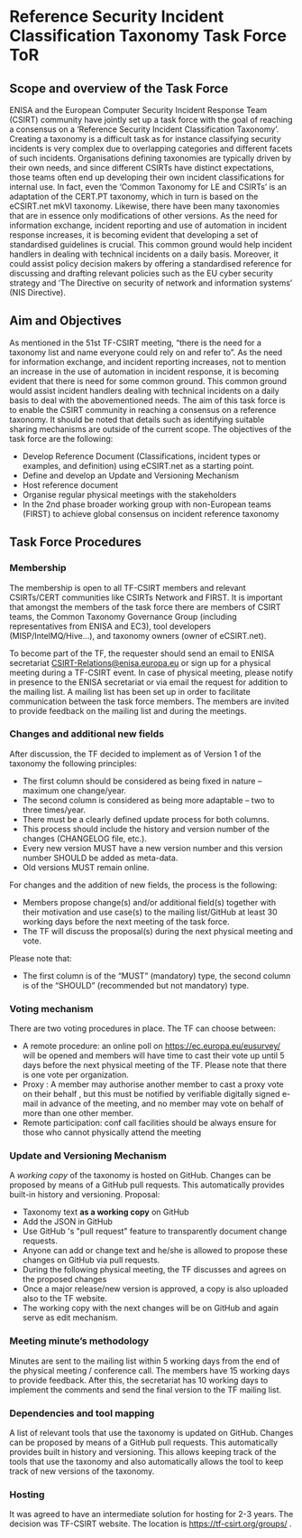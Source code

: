 # Reference Security Incident Classification Taxonomy Task Force ToR
## Scope and overview of the Task Force
ENISA and the European Computer Security Incident Response Team (CSIRT) community have jointly set up a task force with the goal of reaching a consensus on a ‘Reference Security Incident Classification Taxonomy’.
Creating a taxonomy is a difficult task as for instance classifying security incidents is very complex due to overlapping categories and different facets of such incidents. Organisations defining taxonomies are typically driven by their own needs, and since different CSIRTs have distinct expectations, those teams often end up developing their own incident classifications for internal use. In fact, even the ‘Common Taxonomy for LE and CSIRTs’ is an adaptation of the CERT.PT taxonomy, which in turn is based on the eCSIRT.net mkVI taxonomy. Likewise, there have been many taxonomies that are in essence only modifications of other versions.
As the need for information exchange, incident reporting and use of automation in incident response increases, it is becoming evident that developing a set of standardised guidelines is crucial. This common ground would help incident handlers in dealing with technical incidents on a daily basis. Moreover, it could assist policy decision makers by offering a standardised reference for discussing and drafting relevant policies such as the EU cyber security strategy and ‘The Directive on security of network and information systems’ (NIS Directive).
## Aim and Objectives
As mentioned in the 51st TF-CSIRT meeting, “there is the need for a taxonomy list and name everyone could rely on and refer to”. As the need for information exchange, and incident reporting increases, not to mention an increase in the use of automation in incident response, it is becoming evident that there is need for some common ground. This common ground would assist incident handlers dealing with technical incidents on a daily basis to deal with the abovementioned needs. The aim of this task force is to enable the CSIRT community in reaching a consensus on a reference taxonomy. It should be noted that details such as identifying suitable sharing mechanisms are outside of the current scope. The objectives of the task force are the following:
* Develop Reference Document (Classifications, incident types or examples, and definition) using eCSIRT.net as a starting point. 
* Define and develop an Update and Versioning Mechanism
* Host reference document
* Organise regular physical meetings with the stakeholders
* In the 2nd phase broader working group with non-European teams (FIRST) to achieve global consensus on incident reference taxonomy
## Task Force Procedures
### Membership
The membership is open to all TF-CSIRT members and relevant CSIRTs/CERT  communities like CSIRTs Network and FIRST.
It is important that amongst the members of the task force there are members of CSIRT teams, the Common Taxonomy Governance Group (including representatives from ENISA and EC3), tool developers (MISP/IntelMQ/Hive…), and taxonomy owners (owner of eCSIRT.net). 

To become part of the TF, the requester should send an email to ENISA secretariat  CSIRT-Relations@enisa.europa.eu or sign up for a physical meeting during a TF-CSIRT event. In case of physical meeting, please notify in presence to the ENISA secretariat or via email the request for addition to the mailing list. 
A mailing list has been set up in order to facilitate communication between the task force members.
The members are invited to provide feedback on the mailing list and during the meetings.
### Changes and additional new fields
After discussion, the TF decided to implement as of Version 1 of the taxonomy the following principles:
 
* The first column should be considered as being fixed in nature – maximum one change/year.
* The second column is considered as being more adaptable – two to three times/year.
* There must be a clearly defined update process for both columns.
* This process should include the history and version number of the changes (CHANGELOG file, etc.).
* Every new version MUST have a new version number and this version number SHOULD be added as meta-data.
* Old versions MUST remain online.
 
For changes and the addition of new fields, the process is the following:
 
* Members propose change(s) and/or additional field(s) together with their motivation and use case(s) to the mailing list/GitHub at least 30 working days before the next meeting of the task force. 
* The TF will discuss the proposal(s) during the next physical meeting and vote.

Please note that:
* The first column is of the “MUST” (mandatory) type, the second column is of the “SHOULD” (recommended but not mandatory) type. 

### Voting mechanism
There are two voting procedures in place.
The TF can choose between: 
* A remote procedure: an online poll on https://ec.europa.eu/eusurvey/ will be opened and members will have time to cast their vote up until 5 days before the next physical meeting of the TF. Please note that there is one vote per organization.
* Proxy : A member may authorise another member to cast a proxy vote on their behalf , but this must be notified by verifiable digitally  signed  e-mail  in  advance  of  the  meeting,  and  no  member  may  vote  on  behalf of more than one other member.
* Remote participation: conf call facilities should be always ensure for those who cannot physically attend the meeting
### Update and Versioning Mechanism
A *working copy* of the taxonomy is hosted on GitHub. Changes can be proposed by means of a GitHub pull requests. This automatically provides built-in history and versioning.
Proposal:
* Taxonomy text **as a working copy** on GitHub
* Add the JSON in GitHub
* Use GitHub 's "pull request" feature to transparently document change requests. 
* Anyone can add or change text and he/she is allowed to propose these changes on GitHub via pull requests.
* During the following physical meeting, the TF discusses and agrees on the proposed changes  
* Once a major release/new version is approved, a copy is also uploaded also to the TF website.
* The working copy with the next changes will be on GitHub and again serve as edit mechanism.
### Meeting minute’s methodology
Minutes are sent to the mailing list within 5 working days from the end of the physical meeting / conference call. The members have 15 working days to provide feedback. After this, the secretariat has 10 working days to implement the comments and send the final version to the TF mailing list.
### Dependencies and tool mapping
A list of relevant tools that use the taxonomy is updated on GitHub.  Changes can be proposed by means of a GitHub pull requests. This automatically provides built in history and versioning. This allows keeping track of the tools that use the taxonomy and also automatically allows the tool to keep track of new versions of the taxonomy.
### Hosting 
It was agreed to have an intermediate solution for hosting for 2-3 years. The decision was TF-CSIRT website. The location is https://tf-csirt.org/groups/ .

